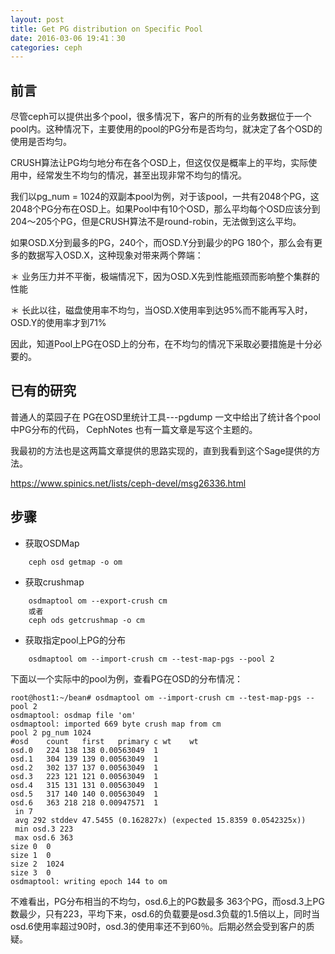 ```yaml
---
layout: post
title: Get PG distribution on Specific Pool
date: 2016-03-06 19:41：30
categories: ceph
---
```


前言
-----
尽管ceph可以提供出多个pool，很多情况下，客户的所有的业务数据位于一个pool内。这种情况下，主要使用的pool的PG分布是否均匀，就决定了各个OSD的使用是否均匀。

CRUSH算法让PG均匀地分布在各个OSD上，但这仅仅是概率上的平均，实际使用中，经常发生不均匀的情况，甚至出现非常不均匀的情况。

我们以pg_num = 1024的双副本pool为例，对于该pool，一共有2048个PG，这2048个PG分布在OSD上。如果Pool中有10个OSD，那么平均每个OSD应该分到204～205个PG，但是CRUSH算法不是round-robin，无法做到这么平均。

如果OSD.X分到最多的PG，240个，而OSD.Y分到最少的PG 180个，那么会有更多的数据写入OSD.X，这种现象对带来两个弊端：

＊ 业务压力并不平衡，极端情况下，因为OSD.X先到性能瓶颈而影响整个集群的性能

＊ 长此以往，磁盘使用率不均匀，当OSD.X使用率到达95%而不能再写入时，OSD.Y的使用率才到71%

因此，知道Pool上PG在OSD上的分布，在不均匀的情况下采取必要措施是十分必要的。




已有的研究
---------
普通人的菜园子在 PG在OSD里统计工具---pgdump 一文中给出了统计各个pool中PG分布的代码，
CephNotes 也有一篇文章是写这个主题的。

我最初的方法也是这两篇文章提供的思路实现的，直到我看到这个Sage提供的方法。

https://www.spinics.net/lists/ceph-devel/msg26336.html



步骤
------
* 获取OSDMap

```
	ceph osd getmap -o om    
```

* 获取crushmap

```
	osdmaptool om --export-crush cm 
	或者 
	ceph ods getcrushmap -o cm
```

* 获取指定pool上PG的分布

```
	osdmaptool om --import-crush cm --test-map-pgs --pool 2
```

下面以一个实际中的pool为例，查看PG在OSD的分布情况：

```
root@host1:~/bean# osdmaptool om --import-crush cm --test-map-pgs --pool 2
osdmaptool: osdmap file 'om'
osdmaptool: imported 669 byte crush map from cm
pool 2 pg_num 1024
#osd	count	first	primary	c wt	wt
osd.0	224	138	138	0.00563049	1
osd.1	304	139	139	0.00563049	1
osd.2	302	137	137	0.00563049	1
osd.3	223	121	121	0.00563049	1
osd.4	315	131	131	0.00563049	1
osd.5	317	140	140	0.00563049	1
osd.6	363	218	218	0.00947571	1
 in 7
 avg 292 stddev 47.5455 (0.162827x) (expected 15.8359 0.0542325x))
 min osd.3 223
 max osd.6 363
size 0	0
size 1	0
size 2	1024
size 3	0
osdmaptool: writing epoch 144 to om
```

不难看出，PG分布相当的不均匀，osd.6上的PG数最多 363个PG，而osd.3上PG数最少，只有223，平均下来，osd.6的负载要是osd.3负载的1.5倍以上，同时当osd.6使用率超过90时，osd.3的使用率还不到60％。后期必然会受到客户的质疑。

